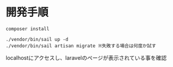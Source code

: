 # 開発手順
```
composer install
```
```
./vendor/bin/sail up -d
./vendor/bin/sail artisan migrate ※失敗する場合は何度か試す
```
localhostにアクセスし、laravelのページが表示されている事を確認